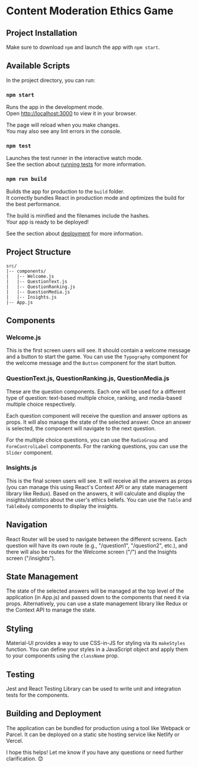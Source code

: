 # Content Moderation Ethics Game

## Project Installation
Make sure to download `npm` and launch the app with `npm start`.

## Available Scripts

In the project directory, you can run:

### `npm start`

Runs the app in the development mode.\
Open [http://localhost:3000](http://localhost:3000) to view it in your browser.

The page will reload when you make changes.\
You may also see any lint errors in the console.

### `npm test`

Launches the test runner in the interactive watch mode.\
See the section about [running tests](https://facebook.github.io/create-react-app/docs/running-tests) for more information.

### `npm run build`

Builds the app for production to the `build` folder.\
It correctly bundles React in production mode and optimizes the build for the best performance.

The build is minified and the filenames include the hashes.\
Your app is ready to be deployed!

See the section about [deployment](https://facebook.github.io/create-react-app/docs/deployment) for more information.

## Project Structure
```
src/
|-- components/
|   |-- Welcome.js
|   |-- QuestionText.js
|   |-- QuestionRanking.js
|   |-- QuestionMedia.js
|   |-- Insights.js
|-- App.js
```

## Components

### Welcome.js
This is the first screen users will see. It should contain a welcome message and a button to start the game. You can use the `Typography` component for the welcome message and the `Button` component for the start button.

### QuestionText.js, QuestionRanking.js, QuestionMedia.js
These are the question components. Each one will be used for a different type of question: text-based multiple choice, ranking, and media-based multiple choice respectively. 

Each question component will receive the question and answer options as props. It will also manage the state of the selected answer. Once an answer is selected, the component will navigate to the next question.

For the multiple choice questions, you can use the `RadioGroup` and `FormControlLabel` components. For the ranking questions, you can use the `Slider` component.

### Insights.js
This is the final screen users will see. It will receive all the answers as props (you can manage this using React's Context API or any state management library like Redux). Based on the answers, it will calculate and display the insights/statistics about the user's ethics beliefs. You can use the `Table` and `TableBody` components to display the insights.

## Navigation
React Router will be used to navigate between the different screens. Each question will have its own route (e.g., "/question1", "/question2", etc.), and there will also be routes for the Welcome screen ("/") and the Insights screen ("/insights").

## State Management
The state of the selected answers will be managed at the top level of the application (in App.js) and passed down to the components that need it via props. Alternatively, you can use a state management library like Redux or the Context API to manage the state.

## Styling
Material-UI provides a way to use CSS-in-JS for styling via its `makeStyles` function. You can define your styles in a JavaScript object and apply them to your components using the `className` prop.

## Testing
Jest and React Testing Library can be used to write unit and integration tests for the components.

## Building and Deployment
The application can be bundled for production using a tool like Webpack or Parcel. It can be deployed on a static site hosting service like Netlify or Vercel.

I hope this helps! Let me know if you have any questions or need further clarification. 😊
